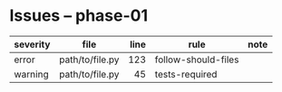# Issues – phase-01
| severity | file | line | rule | note |
|---|---|---:|---|---|
| error | path/to/file.py | 123 | follow-should-files | <detail> |
| warning | path/to/file.py | 45 | tests-required | <detail> |